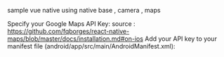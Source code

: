 sample vue native using native base , camera , maps

Specify your Google Maps API Key:
source : https://github.com/fqborges/react-native-maps/blob/master/docs/installation.md#on-ios
Add your API key to your manifest file (android/app/src/main/AndroidManifest.xml):

<application>
    <!-- You will only need to add this meta-data tag, but make sure it's a child of application -->
    <meta-data
      android:name="com.google.android.geo.API_KEY"
      android:value="Your Google maps API Key Here"/>
</application>
